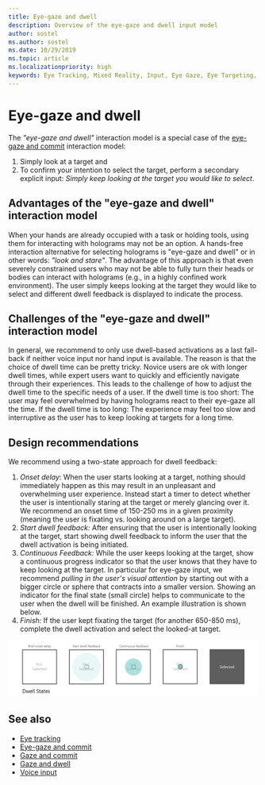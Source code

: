 ```yaml
---
title: Eye-gaze and dwell
description: Overview of the eye-gaze and dwell input model
author: sostel
ms.author: sostel
ms.date: 10/29/2019
ms.topic: article
ms.localizationpriority: high
keywords: Eye Tracking, Mixed Reality, Input, Eye Gaze, Eye Targeting, HoloLens 2, Eye-based Selection, Dwell, mixed reality headset, windows mixed reality headset, virtual reality headset, HoloLens, MRTK, Mixed Reality Toolkit, design
---
```


# Eye-gaze and dwell

The _"eye-gaze and dwell"_ interaction model is a special case of the [eye-gaze and commit](gaze-and-commit.md) interaction model:
1. Simply look at a target and 
2. To confirm your intention to select the target, perform a secondary explicit input: _Simply keep looking at the target you would like to select_.

## Advantages of the "eye-gaze and dwell" interaction model 
When your hands are already occupied with a task or holding tools, using them for interacting with holograms may not be an option.
A hands-free interaction alternative for selecting holograms is "eye-gaze and dwell" or in other words: _"look and stare"_. 
The advantage of this approach is that even severely constrained users who may not be able to fully turn their heads or bodies can interact with holograms (e.g., in a highly confined work environment).
The user simply keeps looking at the target they would like to select and different dwell feedback is displayed to indicate the process.


## Challenges of the "eye-gaze and dwell" interaction model
In general, we  recommend to only use dwell-based activations as a last fall-back if neither voice input nor hand input is available. 
The reason is that the choice of dwell time can be pretty tricky. Novice users are ok with longer dwell times, while expert users want to quickly and efficiently navigate through their experiences. 
This leads to the challenge of how to adjust the dwell time to the specific needs of a user.
If the dwell time is too short: The user may feel overwhelmed by having holograms react to their eye-gaze all the time. 
If the dwell time is too long: The experience may feel too slow and interruptive as the user has to keep looking at targets for a long time.

## Design recommendations
We recommend using a two-state approach for dwell feedback:
1. *Onset delay*: When the user starts looking at a target, nothing should immediately happen as this may result in an unpleasant and overwhelming user experience. Instead start a timer to detect whether the user is intentionally staring at the target or merely glancing over it.
We recommend an onset time of 150-250 ms in a given proximity (meaning the user is fixating vs. looking around on a large target).  
2. *Start dwell feedback:* After ensuring that the user is intentionally looking at the target, start showing dwell feedback to inform the user that the dwell activation is being initiated. 
3. *Continuous Feedback:* While the user keeps looking at the target, show a continuous progress indicator so that the user knows that they have to keep looking at the target. In particular for eye-gaze input, we recommend _pulling in the user's visual attention_ by starting out with a bigger circle or sphere that contracts into a smaller version. Showing an indicator for the final state (small circle) helps to communicate to the user when the dwell will be finished. An example illustration is shown below. 
4. *Finish:* If the user kept fixating the target (for another 650-850 ms), complete the dwell activation and select the looked-at target.

![Dwell states](images/eyes_dwellstate_recommendation.png)<br>

## See also
* [Eye tracking](eye-tracking.md)
* [Eye-gaze and commit](gaze-and-commit-eyes.md)
* [Gaze and commit](gaze-and-commit.md)
* [Gaze and dwell](gaze-and-dwell.md)
* [Voice input](../out-of-scope/voice-design.md)
